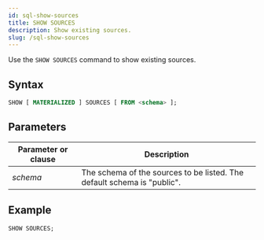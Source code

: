 ```yaml
---
id: sql-show-sources
title: SHOW SOURCES
description: Show existing sources.
slug: /sql-show-sources
---
```


Use the `SHOW SOURCES` command to show existing sources. 

## Syntax

```sql
SHOW [ MATERIALIZED ] SOURCES [ FROM <schema> ];
```
## Parameters
|Parameter or clause        | Description           |
|---------------------------|-----------------------|
|*schema*                   |The schema of the sources to be listed. The default schema is "public".|


## Example

```sql
SHOW SOURCES;
```